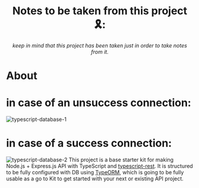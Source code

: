 <h1 base starter kit for making Node.js + Express.js API with TypeScript 🛠</h1>
<h1 align="center">Notes to be taken from this project 🎗:</h1>
<h6 align="center">keep in mind that this project has been taken just in order to take notes from it.
 

 
# About
# in case of an unsuccess connection: 
![typescript-database-1](https://user-images.githubusercontent.com/101610105/209463842-39c8c231-1cfd-4110-9085-9845f1405132.png)
# in case of a success connection:
![typescript-database-2](https://user-images.githubusercontent.com/101610105/209463845-53c43389-98df-4568-aa71-aa42988f666a.png)
This project is a base starter kit for making Node.js + Express.js API with TypeScript and [typescript-rest](https://github.com/thiagobustamante/typescript-rest).
It is structured to be fully configured with DB using [TypeORM](https://github.com/typeorm/typeorm), which is going to be fully usable as a go to Kit to get started with your
next or existing API project.

